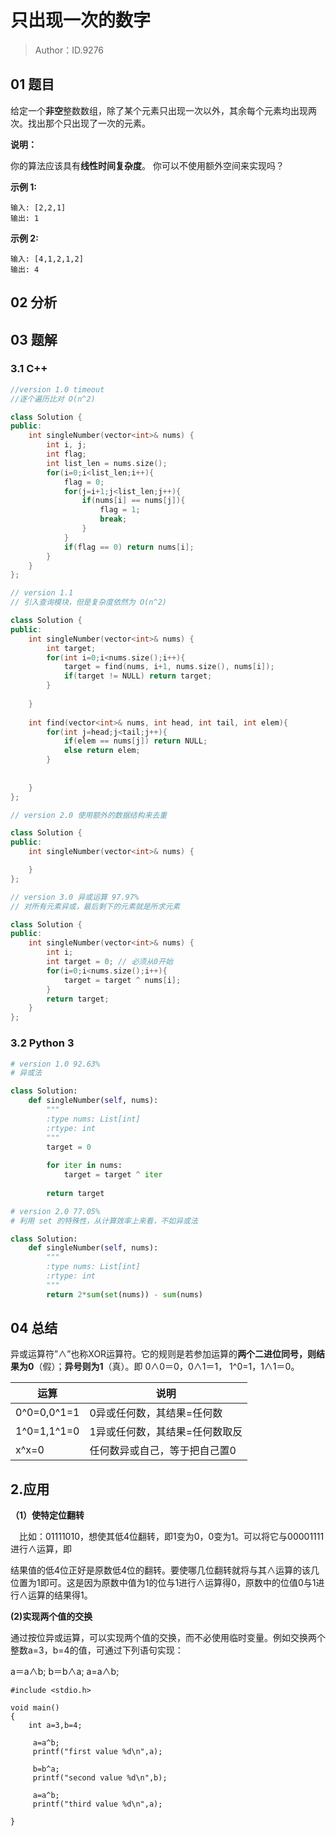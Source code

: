 # 只出现一次的数字

> Author：ID.9276

## 01 题目

给定一个**非空**整数数组，除了某个元素只出现一次以外，其余每个元素均出现两次。找出那个只出现了一次的元素。

**说明：**

你的算法应该具有**线性时间复杂度**。 你可以不使用额外空间来实现吗？

**示例 1:**

```
输入: [2,2,1]
输出: 1
```

**示例 2:**

```
输入: [4,1,2,1,2]
输出: 4
```

## 02 分析



## 03 题解

### 3.1 C++

```c++
//version 1.0 timeout
//逐个遍历比对 O(n^2)

class Solution {
public:
    int singleNumber(vector<int>& nums) {
        int i, j;
        int flag;
        int list_len = nums.size();
        for(i=0;i<list_len;i++){
            flag = 0;
            for(j=i+1;j<list_len;j++){
                if(nums[i] == nums[j]){
                    flag = 1;
                    break;
                }
            }
            if(flag == 0) return nums[i];
        }
    }
};
```

```c++
// version 1.1
// 引入查询模块，但是复杂度依然为 O(n^2)

class Solution {
public:
    int singleNumber(vector<int>& nums) {
        int target;
        for(int i=0;i<nums.size();i++){
            target = find(nums, i+1, nums.size(), nums[i]);
            if(target != NULL) return target;
        }
       
    }
    
    int find(vector<int>& nums, int head, int tail, int elem){
        for(int j=head;j<tail;j++){
            if(elem == nums[j]) return NULL;
            else return elem;
        }
    
    
    }
};
```

```c++
// version 2.0 使用额外的数据结构来去重

class Solution {
public:
    int singleNumber(vector<int>& nums) {

    }
};
```

```c++
// version 3.0 异或运算 97.97%
// 对所有元素异或，最后剩下的元素就是所求元素

class Solution {
public:
    int singleNumber(vector<int>& nums) {
        int i;
        int target = 0; // 必须从0开始
        for(i=0;i<nums.size();i++){
            target = target ^ nums[i];
        }
        return target;  
    }
};
```



### 3.2 Python 3

```python
# version 1.0 92.63%
# 异或法

class Solution:
    def singleNumber(self, nums):
        """
        :type nums: List[int]
        :rtype: int
        """
        target = 0
        
        for iter in nums:
            target = target ^ iter
        
        return target
```

```python
# version 2.0 77.05%
# 利用 set 的特殊性，从计算效率上来看，不如异或法

class Solution:
    def singleNumber(self, nums):
        """
        :type nums: List[int]
        :rtype: int
        """
        return 2*sum(set(nums)) - sum(nums)
```

## 04 总结

异或运算符”∧”也称XOR运算符。它的规则是若参加运算的**两个二进位同号，则结果为0**（假）；**异号则为1**（真）。即 0∧0＝0，0∧1＝1， 1^0=1，1∧1＝0。

| 运算        | 说明                           |
| ----------- | ------------------------------ |
| 0^0=0,0^1=1 | 0异或任何数，其结果=任何数     |
| 1^0=1,1^1=0 | 1异或任何数，其结果=任何数取反 |
| x^x=0       | 任何数异或自己，等于把自己置0  |

## **2.应用**

**（1）使特定位翻转**

　比如：01111010，想使其低4位翻转，即1变为0，0变为1。可以将它与00001111进行∧运算，即

结果值的低4位正好是原数低4位的翻转。要使哪几位翻转就将与其∧运算的该几位置为1即可。这是因为原数中值为1的位与1进行∧运算得0，原数中的位值0与1进行∧运算的结果得1。

**(2)实现两个值的交换**

通过按位异或运算，可以实现两个值的交换，而不必使用临时变量。例如交换两个整数a=3，b=4的值，可通过下列语句实现：

a＝a∧b; 
b＝b∧a; 
a=a∧b;

```
#include <stdio.h>

void main()
{
    int a=3,b=4;

     a=a^b;
     printf("first value %d\n",a);

     b=b^a;
     printf("second value %d\n",b);

     a=a^b;
     printf("third value %d\n",a);

}
```